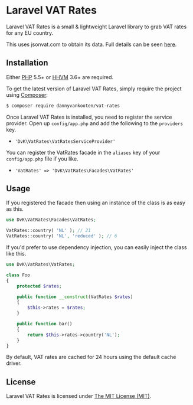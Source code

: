 Laravel VAT Rates
================

Laravel VAT Rates is a small & lightweight Laravel library to grab VAT rates for any EU country.

This uses jsonvat.com to obtain its data. Full details can be seen [here](https://github.com/adamcooke/vat-rates).

## Installation

Either [PHP](https://php.net) 5.5+ or [HHVM](http://hhvm.com) 3.6+ are required.

To get the latest version of Laravel VAT Rates, simply require the project using [Composer](https://getcomposer.org):

```bash
$ composer require dannyvankooten/vat-rates
```

Once Laravel VAT Rates is installed, you need to register the service provider. Open up `config/app.php` and add the following to the `providers` key.

* `'DvK\VatRates\VatRatesServiceProvider'`

You can register the VatRates facade in the `aliases` key of your `config/app.php` file if you like.

* `'VatRates' => 'DvK\VatRates\Facades\VatRates'`

## Usage

If you registered the facade then using an instance of the class is as easy as this.

```php
use DvK\VatRates\Facades\VatRates;

VatRates::country( 'NL' ); // 21
VatRates::country( 'NL', 'reduced' ); // 6
```

If you'd prefer to use dependency injection, you can easily inject the class like this.


```php
use DvK\VatRates\VatRates;

class Foo
{
    protected $rates;

    public function __construct(VatRates $rates)
    {
        $this->rates = $rates;
    }

    public function bar()
    {
        return $this->rates->country('NL');
    }
}
```

By default, VAT rates are cached for 24 hours using the default cache driver.

## License

Laravel VAT Rates is licensed under [The MIT License (MIT)](LICENSE).
